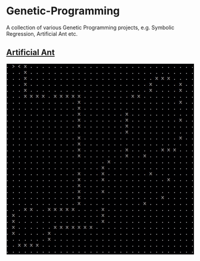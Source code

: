 # Genetic-Programming
A collection of various Genetic Programming projects, e.g. Symbolic Regression, Artificial Ant etc.

## [Artificial Ant](https://github.com/karolisjan/Genetic-Programming/tree/master/artificial_ant)
<p align="center">
  <img src="https://github.com/karolisjan/Genetic-Programming/blob/master/artificial_ant/artificial_ant.gif" alt="Artificial Ant"></img>
</p>
